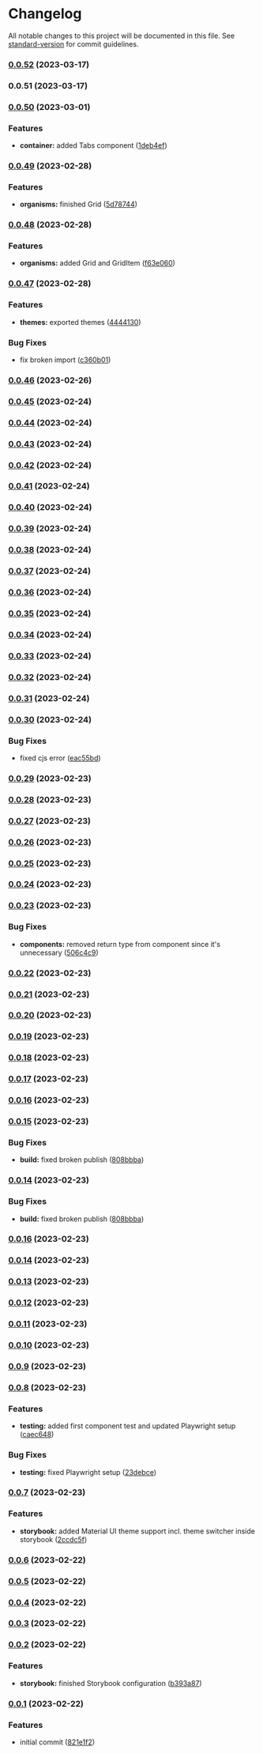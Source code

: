 # Changelog

All notable changes to this project will be documented in this file. See [standard-version](https://github.com/conventional-changelog/standard-version) for commit guidelines.

### [0.0.52](https://github.com/codingnomad-com/mui-components/compare/v0.0.51...v0.0.52) (2023-03-17)

### 0.0.51 (2023-03-17)

### [0.0.50](https://github.com/codingnomad-com/mui-components/compare/v0.0.49...v0.0.50) (2023-03-01)


### Features

* **container:** added Tabs component ([1deb4ef](https://github.com/codingnomad-com/mui-components/commit/1deb4ef6622fbbd28d147125381d8a1ebf61a909))

### [0.0.49](https://github.com/codingnomad-com/mui-components/compare/v0.0.48...v0.0.49) (2023-02-28)


### Features

* **organisms:** finished Grid ([5d78744](https://github.com/codingnomad-com/mui-components/commit/5d787444ec45a75dd7ecb70ad2250c3cedb413f9))

### [0.0.48](https://github.com/codingnomad-com/mui-components/compare/v0.0.47...v0.0.48) (2023-02-28)


### Features

* **organisms:** added Grid and GridItem ([f63e060](https://github.com/codingnomad-com/mui-components/commit/f63e06054b42963792787d50552b6053f3595247))

### [0.0.47](https://github.com/codingnomad-com/mui-components/compare/v0.0.46...v0.0.47) (2023-02-28)


### Features

* **themes:** exported themes ([4444130](https://github.com/codingnomad-com/mui-components/commit/44441302be28fb4fc96f23294cc91749198939e5))


### Bug Fixes

* fix broken import ([c360b01](https://github.com/codingnomad-com/mui-components/commit/c360b01ca990d3cb98b4bc474cb409a8ac2f0814))

### [0.0.46](https://github.com/codingnomad-com/mui-components/compare/v0.0.45...v0.0.46) (2023-02-26)

### [0.0.45](https://github.com/codingnomad-com/mui-components/compare/v0.0.44...v0.0.45) (2023-02-24)

### [0.0.44](https://github.com/codingnomad-com/mui-components/compare/v0.0.43...v0.0.44) (2023-02-24)

### [0.0.43](https://github.com/codingnomad-com/mui-components/compare/v0.0.42...v0.0.43) (2023-02-24)

### [0.0.42](https://github.com/codingnomad-com/mui-components/compare/v0.0.41...v0.0.42) (2023-02-24)

### [0.0.41](https://github.com/codingnomad-com/mui-components/compare/v0.0.40...v0.0.41) (2023-02-24)

### [0.0.40](https://github.com/codingnomad-com/mui-components/compare/v0.0.39...v0.0.40) (2023-02-24)

### [0.0.39](https://github.com/codingnomad-com/mui-components/compare/v0.0.38...v0.0.39) (2023-02-24)

### [0.0.38](https://github.com/codingnomad-com/mui-components/compare/v0.0.37...v0.0.38) (2023-02-24)

### [0.0.37](https://github.com/codingnomad-com/mui-components/compare/v0.0.36...v0.0.37) (2023-02-24)

### [0.0.36](https://github.com/codingnomad-com/mui-components/compare/v0.0.35...v0.0.36) (2023-02-24)

### [0.0.35](https://github.com/codingnomad-com/mui-components/compare/v0.0.34...v0.0.35) (2023-02-24)

### [0.0.34](https://github.com/codingnomad-com/mui-components/compare/v0.0.33...v0.0.34) (2023-02-24)

### [0.0.33](https://github.com/codingnomad-com/mui-components/compare/v0.0.32...v0.0.33) (2023-02-24)

### [0.0.32](https://github.com/codingnomad-com/mui-components/compare/v0.0.31...v0.0.32) (2023-02-24)

### [0.0.31](https://github.com/codingnomad-com/mui-components/compare/v0.0.30...v0.0.31) (2023-02-24)

### [0.0.30](https://github.com/codingnomad-com/mui-components/compare/v0.0.29...v0.0.30) (2023-02-24)


### Bug Fixes

* fixed cjs error ([eac55bd](https://github.com/codingnomad-com/mui-components/commit/eac55bdb046fb33b6ebf8bb7868aadf27a5c930c))

### [0.0.29](https://github.com/codingnomad-com/mui-components/compare/v0.0.28...v0.0.29) (2023-02-23)

### [0.0.28](https://github.com/codingnomad-com/mui-components/compare/v0.0.27...v0.0.28) (2023-02-23)

### [0.0.27](https://github.com/codingnomad-com/mui-components/compare/v0.0.26...v0.0.27) (2023-02-23)

### [0.0.26](https://github.com/codingnomad-com/mui-components/compare/v0.0.25...v0.0.26) (2023-02-23)

### [0.0.25](https://github.com/codingnomad-com/mui-components/compare/v0.0.24...v0.0.25) (2023-02-23)

### [0.0.24](https://github.com/codingnomad-com/mui-components/compare/v0.0.23...v0.0.24) (2023-02-23)

### [0.0.23](https://github.com/codingnomad-com/mui-components/compare/v0.0.22...v0.0.23) (2023-02-23)


### Bug Fixes

* **components:** removed return type from component since it's unnecessary ([506c4c9](https://github.com/codingnomad-com/mui-components/commit/506c4c9b9a704c0f4f401f220ecc5907951010fd))

### [0.0.22](https://github.com/codingnomad-com/mui-components/compare/v0.0.21...v0.0.22) (2023-02-23)

### [0.0.21](https://github.com/codingnomad-com/mui-components/compare/v0.0.20...v0.0.21) (2023-02-23)

### [0.0.20](https://github.com/codingnomad-com/mui-components/compare/v0.0.19...v0.0.20) (2023-02-23)

### [0.0.19](https://github.com/codingnomad-com/mui-components/compare/v0.0.18...v0.0.19) (2023-02-23)

### [0.0.18](https://github.com/codingnomad-com/mui-components/compare/v0.0.17...v0.0.18) (2023-02-23)

### [0.0.17](https://github.com/codingnomad-com/mui-components/compare/v0.0.15...v0.0.17) (2023-02-23)

### [0.0.16](https://github.com/codingnomad-com/mui-components/compare/v0.0.15...v0.0.16) (2023-02-23)

### [0.0.15](https://github.com/codingnomad-com/mui-components/compare/v0.0.16...v0.0.15) (2023-02-23)


### Bug Fixes

* **build:** fixed broken publish ([808bbba](https://github.com/codingnomad-com/mui-components/commit/808bbba2ec1b67146f3bcd3770ec53663d89c46e))

### [0.0.14](https://github.com/codingnomad-com/mui-components/compare/v0.0.16...v0.0.14) (2023-02-23)


### Bug Fixes

* **build:** fixed broken publish ([808bbba](https://github.com/codingnomad-com/mui-components/commit/808bbba2ec1b67146f3bcd3770ec53663d89c46e))

### [0.0.16](https://github.com/codingnomad-com/mui-components/compare/v0.0.14...v0.0.16) (2023-02-23)

### [0.0.14](https://github.com/codingnomad-com/mui-components/compare/v0.0.13...v0.0.14) (2023-02-23)

### [0.0.13](https://github.com/codingnomad-com/mui-components/compare/v0.0.12...v0.0.13) (2023-02-23)

### [0.0.12](https://github.com/codingnomad-com/mui-components/compare/v0.0.11...v0.0.12) (2023-02-23)

### [0.0.11](https://github.com/codingnomad-com/mui-components/compare/v0.0.10...v0.0.11) (2023-02-23)

### [0.0.10](https://github.com/codingnomad-com/mui-components/compare/v0.0.9...v0.0.10) (2023-02-23)

### [0.0.9](https://github.com/codingnomad-com/mui-components/compare/v0.0.8...v0.0.9) (2023-02-23)

### [0.0.8](https://github.com/codingnomad-com/mui-components/compare/v0.0.7...v0.0.8) (2023-02-23)


### Features

* **testing:** added first component test and updated Playwright setup ([caec648](https://github.com/codingnomad-com/mui-components/commit/caec6484932758139e4e9a812d4b1f943ee42a24))


### Bug Fixes

* **testing:** fixed Playwright setup ([23debce](https://github.com/codingnomad-com/mui-components/commit/23debce15f83b99df58a5aa2ae642cbaa701fa83))

### [0.0.7](https://github.com/codingnomad-com/mui-components/compare/v0.0.6...v0.0.7) (2023-02-23)


### Features

* **storybook:** added Material UI theme support incl. theme switcher inside storybook ([2ccdc5f](https://github.com/codingnomad-com/mui-components/commit/2ccdc5f9ae124b46d8ca1cc40374248c2067137b))

### [0.0.6](https://github.com/codingnomad-com/mui-components/compare/v0.0.5...v0.0.6) (2023-02-22)

### [0.0.5](https://github.com/codingnomad-com/mui-components/compare/v0.0.4...v0.0.5) (2023-02-22)

### [0.0.4](https://github.com/codingnomad-com/mui-components/compare/v0.0.3...v0.0.4) (2023-02-22)

### [0.0.3](https://github.com/codingnomad-com/mui-components/compare/v0.0.2...v0.0.3) (2023-02-22)

### [0.0.2](https://github.com/codingnomad-com/mui-components/compare/v0.0.1...v0.0.2) (2023-02-22)

### Features

- **storybook:** finished Storybook configuration ([b393a87](https://github.com/codingnomad-com/mui-components/commit/b393a870fdce40994bbd47c8e23e9a80efa6448d))

### [0.0.1](https://github.com/codingnomad-com/mui-components/compare/v0.0.2...v0.0.1) (2023-02-22)

### Features

- initial commit ([821e1f2](https://github.com/codingnomad-com/mui-components/commit/821e1f29af3469d28a711ccdc4bb95857c24146c))
